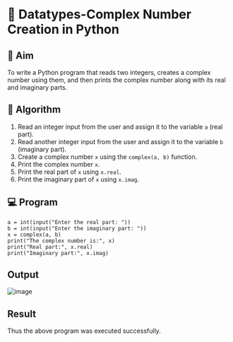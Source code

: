 # 🧮 Datatypes-Complex Number Creation in Python

## 🎯 Aim
To write a Python program that reads two integers, creates a complex number using them, and then prints the complex number along with its real and imaginary parts.

## 🧠 Algorithm
1. Read an integer input from the user and assign it to the variable `a` (real part).
2. Read another integer input from the user and assign it to the variable `b` (imaginary part).
3. Create a complex number `x` using the `complex(a, b)` function.
4. Print the complex number `x`.
5. Print the real part of `x` using `x.real`.
6. Print the imaginary part of `x` using `x.imag`.

## 💻 Program
```
a = int(input("Enter the real part: "))
b = int(input("Enter the imaginary part: "))
x = complex(a, b)
print("The complex number is:", x)
print("Real part:", x.real)
print("Imaginary part:", x.imag)
```
## Output
![image](https://github.com/user-attachments/assets/73e0fe97-72c8-48f7-a0c3-916689582684)

## Result
Thus the above program was executed successfully.
